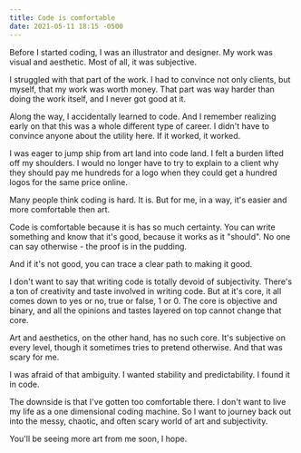 ```yaml
---
title: Code is comfortable
date: 2021-05-11 18:15 -0500
---
```


Before I started coding, I was an illustrator and designer. My work was visual and aesthetic. Most of all, it was subjective.

I struggled with that part of the work. I had to convince not only clients, but myself, that my work was worth money. That part was way harder than doing the work itself, and I never got good at it.

Along the way, I accidentally learned to code. And I remember realizing early on that this was a whole different type of career. I didn't have to convince anyone about the utility here. If it worked, it worked.

I was eager to jump ship from art land into code land. I felt a burden lifted off my shoulders. I would no longer have to try to explain to a client why they should pay me hundreds for a logo when they could get a hundred logos for the same price online. 

Many people think coding is hard. It is. But for me, in a way, it's easier and more comfortable then art.

Code is comfortable because it is has so much certainty. You can write something and know that it's good, because it works as it "should". No one can say otherwise - the proof is in the pudding.

And if it's not good, you can trace a clear path to making it good. 

I don't want to say that writing code is totally devoid of subjectivity. There's a ton of creativity and taste involved in writing code. But at it's core, it all comes down to yes or no, true or false, 1 or 0. The core is objective and binary, and all the opinions and tastes layered on top cannot change that core.

Art and aesthetics, on the other hand, has no such core. It's subjective on every level, though it sometimes tries to pretend otherwise. And that was scary for me. 

I was afraid of that ambiguity. I wanted stability and predictability. I found it in code.

The downside is that I've gotten too comfortable there. I don't want to live my life as a one dimensional coding machine. So I want to journey back out into the messy, chaotic, and often scary world of art and subjectivity.

You'll be seeing more art from me soon, I hope.
